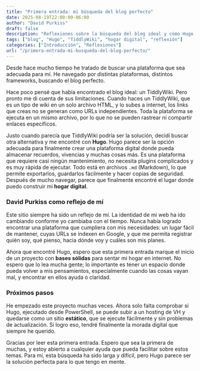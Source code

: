 ```yaml
---
title: "Primera entrada: mi búsqueda del blog perfecto"
date: 2025-08-19T22:00:00-06:00
author: "David Purkiss"
draft: false
description: "Reflexiones sobre la búsqueda del blog ideal y cómo Hugo se convierte en mi hogar digital."
tags: ["blog", "Hugo", "TiddlyWiki", "hogar digital", "reflexión"]
categories: ["Introducción", "Reflexiones"]
url: "/primera-entrada-mi-busqueda-del-blog-perfecto/"
---
```


Desde hace mucho tiempo he tratado de buscar una plataforma que sea adecuada para mí. He navegado por distintas plataformas, distintos frameworks, buscando el blog perfecto.  

Hace poco pensé que había encontrado el blog ideal: un TiddlyWiki. Pero pronto me di cuenta de sus limitaciones. Cuando haces un TiddlyWiki, que es un tipo de wiki en un solo archivo HTML, y lo subes a internet, los links que creas no se generan como URLs independientes. Toda la plataforma se ejecuta en un mismo archivo, por lo que no se pueden rastrear ni compartir enlaces específicos.  

Justo cuando parecía que TiddlyWiki podría ser la solución, decidí buscar otra alternativa y me encontré con **Hugo**. Hugo parece ser la opción adecuada para finalmente crear una plataforma digital donde pueda almacenar recuerdos, vivencias y muchas cosas más. Es una plataforma que requiere casi ningún mantenimiento, no necesita plugins complicados y es muy rápida de ejecutar. Todo está en archivos `.md` (Markdown), lo que permite exportarlos, guardarlos fácilmente y hacer copias de seguridad. Después de mucho navegar, parece que finalmente encontré el lugar donde puedo construir mi **hogar digital**.  

### David Purkiss como reflejo de mí

Este sitio siempre ha sido un reflejo de mí. La identidad de mi web ha ido cambiando conforme yo cambiaba con el tiempo. Nunca había logrado encontrar una plataforma que cumpliera con mis necesidades: un lugar fácil de mantener, cuyas URLs se indexen en Google, y que me permita registrar quién soy, qué pienso, hacia dónde voy y cuáles son mis planes.  

Ahora que encontré Hugo, espero que esta primera entrada marque el inicio de un proyecto con **bases sólidas** para sentar mi hogar en internet. No espero que lo lea mucha gente; lo importante es tener un espacio donde pueda volver a mis pensamientos, especialmente cuando las cosas vayan mal, y encontrar en ellos ayuda o claridad.  

### Próximos pasos

He empezado este proyecto muchas veces. Ahora solo falta comprobar si Hugo, ejecutado desde PowerShell, se puede subir a un hosting de VH y quedarse como un sitio **estático**, que se ejecute fácilmente y sin problemas de actualización. Si logro eso, tendré finalmente la morada digital que siempre he querido.  

Gracias por leer esta primera entrada. Espero que sea la primera de muchas, y estoy abierto a cualquier ayuda que pueda facilitar sobre estos temas. Para mí, esta búsqueda ha sido larga y difícil, pero Hugo parece ser la solución perfecta para lo que tengo en mente.
